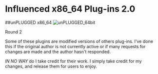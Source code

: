 # Influenced x86_64 Plug-ins 2.0
##unPLUGGED x86_64
![unPLUGGED_64bit](https://code.google.com/p/influenced-plgs/logo?cct=1334782114)

Round 2  

Some of these plugins are modified versions of others plug-ins. I've done this if the original author is not currently active or if many requests for changes are made and the author hasn't responded.

*IN NO WAY* do I take credit for their work. I simply take credit for my changes, and release them for users to enjoy.

